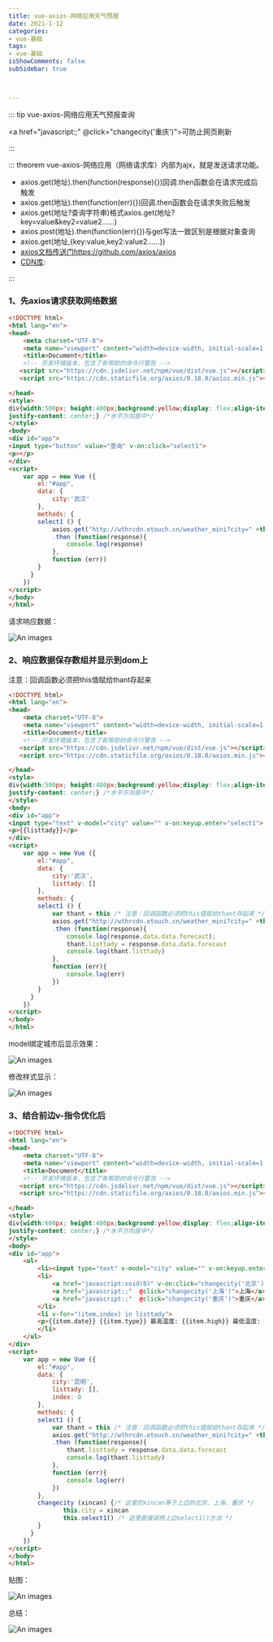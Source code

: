 ```yaml
---
title: vue-axios-网络应用天气预报
date: 2021-1-12
categories:
- vue-基础
tags:
- vue-基础
isShowComments: false
subSidebar: true



---
```


::: tip vue-axios-网络应用天气预报查询

<a href="javascript:;"  @click="changecity('重庆')"></a>可防止网页刷新

:::

::: theorem vue-axios-网络应用（网络请求库）内部为ajx，就是发送请求功能。

- axios.get(地址).then(function(response){})回调.then函数会在请求完成后触发
- axios.get(地址).then(function(err){})回调.then函数会在请求失败后触发
- axios.get(地址?查询字符串)格式axios.get(地址?key=value&key2=value2......)
- axios.post(地址).then(function(err){})与get写法一致区别是根据对象查询
- axios.get(地址,{key:value,key2:value2......})
- [axios文档传送门](https://github.com/axios/axios)https://github.com/axios/axios
- [CDN库]( https://cdn.staticfile.org/axios/0.18.0/axios.min.js"): <script src="https://cdn.staticfile.org/axios/0.18.0/axios.min.js"></script>

:::

### 1、先axios请求获取网络数据

```html
<!DOCTYPE html>
<html lang="en">
<head>
    <meta charset="UTF-8">
    <meta name="viewport" content="width=device-width, initial-scale=1.0">
    <title>Document</title>
    <!-- 开发环境版本，包含了有帮助的命令行警告 -->
   <script src="https://cdn.jsdelivr.net/npm/vue/dist/vue.js"></script>
   <script src="https://cdn.staticfile.org/axios/0.18.0/axios.min.js"></script>

</head>
<style>
div{width:500px; height:400px;background:yellow;display: flex;align-items: center; /*垂直方向居中*/
justify-content: center;} /*水平方向居中*/
</style>
<body>
<div id="app">
<input type="button" value="查询" v-on:click="select1">
<p></p>
</div>
<script>
    var app = new Vue ({
        el:"#app",
        data: {
            city:'武汉'
        },
        methods: {
        select1 () {
            axios.get("http://wthrcdn.etouch.cn/weather_mini?city=" +this.city)
            .then (function(response){
                console.log(response)
            },
            function (err))
        }
      }
    })
</script>
</body>
</html>
```

请求响应数据：

![An images](/images/80.png) 

### 2、响应数据保存数组并显示到dom上

注意：回调函数必须把this值赋给thant存起来 

```html
<!DOCTYPE html>
<html lang="en">
<head>
    <meta charset="UTF-8">
    <meta name="viewport" content="width=device-width, initial-scale=1.0">
    <title>Document</title>
    <!-- 开发环境版本，包含了有帮助的命令行警告 -->
   <script src="https://cdn.jsdelivr.net/npm/vue/dist/vue.js"></script>
   <script src="https://cdn.staticfile.org/axios/0.18.0/axios.min.js"></script>

</head>
<style>
div{width:500px; height:400px;background:yellow;display: flex;align-items: center; /*垂直方向居中*/
justify-content: center;} /*水平方向居中*/
</style>
<body>
<div id="app">
<input type="text" v-model="city" value="" v-on:keyup.enter="select1">
<p>{{listtady}}</p>
</div>
<script>
    var app = new Vue ({
        el:"#app",
        data: {
            city:'武汉',
            listtady: []
        },
        methods: {
        select1 () {
            var thant = this /* 注意：回调函数必须把this值赋给thant存起来 */
            axios.get("http://wthrcdn.etouch.cn/weather_mini?city=" +this.city)
            .then (function(response){
                console.log(response.data.data.forecast);
                thant.listtady = response.data.data.forecast
                console.log(thant.listtady)
            },
            function (err){
                console.log(err)
            })
        }
      }
    })
</script>
</body>
</html>
```

model绑定城市后显示效果：

![An images](/images/76.png) 

修改样式显示：

![An images](/images/77.png) 

### 3、结合前边v-指令优化后

```html
<!DOCTYPE html>
<html lang="en">
<head>
    <meta charset="UTF-8">
    <meta name="viewport" content="width=device-width, initial-scale=1.0">
    <title>Document</title>
    <!-- 开发环境版本，包含了有帮助的命令行警告 -->
   <script src="https://cdn.jsdelivr.net/npm/vue/dist/vue.js"></script>
   <script src="https://cdn.staticfile.org/axios/0.18.0/axios.min.js"></script>

</head>
<style>
div{width:600px; height:400px;background:yellow;display: flex;align-items: center; /*垂直方向居中*/
justify-content: center;} /*水平方向居中*/
</style>
<body>
<div id="app">
    <ul>
        <li><input type="text" v-model="city" value="" v-on:keyup.enter="select1"> <button @click="select1">查询</button></li>
        <li>
            <a href="javascript:void(0)" v-on:click="changecity('北京')">北京</a>
            <a href="javascript:;"  @click="changecity('上海')">上海</a>
            <a href="javascript:;"  @click="changecity('重庆')">重庆</a>
        </li>
        <li v-for="(item,index) in listtady">
        <p>{{item.date}} {{item.type}} 最高温度: {{item.high}} 最低温度: {{item.low}} 风向:{{item.fengxiang}}</p>
        </li>
    </ul>
</div>
<script>
    var app = new Vue ({
        el:"#app",
        data: {
            city:'昆明',
            listtady: [],
            index: 0
        },
        methods: {
        select1 () {
            var thant = this /* 注意：回调函数必须把this值赋给thant存起来 */
            axios.get("http://wthrcdn.etouch.cn/weather_mini?city=" +this.city)
            .then (function(response){
                thant.listtady = response.data.data.forecast
                console.log(thant.listtady)
            },
            function (err){
                console.log(err)
            })
        },
        changecity (xincan) {/* 这里的xincan等于上边的北京、上海、重庆 */
               this.city = xincan
               this.select1() /* 这里直接调用上边select1()方法 */
        }
      }
    })
</script>
</body>
</html>
```

贴图：

![An images](/images/79.png) 

总结：

![An images](/images/78.png) 